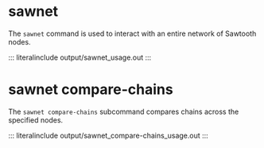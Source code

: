 # sawnet

The `sawnet` command is used to interact with an entire network of
Sawtooth nodes.

::: literalinclude
output/sawnet_usage.out
:::

# sawnet compare-chains

<!--
  Copyright 2017 Intel Corporation

  Licensed under the Apache License, Version 2.0 (the "License");
  you may not use this file except in compliance with the License.
  You may obtain a copy of the License at

      http://www.apache.org/licenses/LICENSE-2.0

  Unless required by applicable law or agreed to in writing, software
  distributed under the License is distributed on an "AS IS" BASIS,
  WITHOUT WARRANTIES OR CONDITIONS OF ANY KIND, either express or implied.
  See the License for the specific language governing permissions and
  limitations under the License.
-->

The `sawnet compare-chains` subcommand compares chains across the
specified nodes.

::: literalinclude
output/sawnet_compare-chains_usage.out
:::
